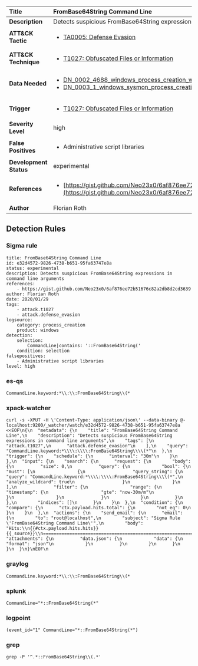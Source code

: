 | Title                    | FromBase64String Command Line       |
|:-------------------------|:------------------|
| **Description**          | Detects suspicious FromBase64String expressions in command line arguments |
| **ATT&amp;CK Tactic**    |  <ul><li>[TA0005: Defense Evasion](https://attack.mitre.org/tactics/TA0005)</li></ul>  |
| **ATT&amp;CK Technique** | <ul><li>[T1027: Obfuscated Files or Information](https://attack.mitre.org/techniques/T1027)</li></ul>  |
| **Data Needed**          | <ul><li>[DN_0002_4688_windows_process_creation_with_commandline](../Data_Needed/DN_0002_4688_windows_process_creation_with_commandline.md)</li><li>[DN_0003_1_windows_sysmon_process_creation](../Data_Needed/DN_0003_1_windows_sysmon_process_creation.md)</li></ul>  |
| **Trigger**              | <ul><li>[T1027: Obfuscated Files or Information](../Triggers/T1027.md)</li></ul>  |
| **Severity Level**       | high |
| **False Positives**      | <ul><li>Administrative script libraries</li></ul>  |
| **Development Status**   | experimental |
| **References**           | <ul><li>[https://gist.github.com/Neo23x0/6af876ee72b51676c82a2db8d2cd3639](https://gist.github.com/Neo23x0/6af876ee72b51676c82a2db8d2cd3639)</li></ul>  |
| **Author**               | Florian Roth |


## Detection Rules

### Sigma rule

```
title: FromBase64String Command Line
id: e32d4572-9826-4738-b651-95fa63747e8a
status: experimental
description: Detects suspicious FromBase64String expressions in command line arguments
references:
    - https://gist.github.com/Neo23x0/6af876ee72b51676c82a2db8d2cd3639
author: Florian Roth
date: 2020/01/29
tags: 
    - attack.t1027
    - attack.defense_evasion
logsource:
    category: process_creation
    product: windows
detection:
    selection:
        CommandLine|contains: '::FromBase64String('
    condition: selection
falsepositives:
    - Administrative script libraries
level: high

```





### es-qs
    
```
CommandLine.keyword:*\\:\\:FromBase64String\\(*
```


### xpack-watcher
    
```
curl -s -XPUT -H \'Content-Type: application/json\' --data-binary @- localhost:9200/_watcher/watch/e32d4572-9826-4738-b651-95fa63747e8a <<EOF\n{\n  "metadata": {\n    "title": "FromBase64String Command Line",\n    "description": "Detects suspicious FromBase64String expressions in command line arguments",\n    "tags": [\n      "attack.t1027",\n      "attack.defense_evasion"\n    ],\n    "query": "CommandLine.keyword:*\\\\:\\\\:FromBase64String\\\\(*"\n  },\n  "trigger": {\n    "schedule": {\n      "interval": "30m"\n    }\n  },\n  "input": {\n    "search": {\n      "request": {\n        "body": {\n          "size": 0,\n          "query": {\n            "bool": {\n              "must": [\n                {\n                  "query_string": {\n                    "query": "CommandLine.keyword:*\\\\:\\\\:FromBase64String\\\\(*",\n                    "analyze_wildcard": true\n                  }\n                }\n              ],\n              "filter": {\n                "range": {\n                  "timestamp": {\n                    "gte": "now-30m/m"\n                  }\n                }\n              }\n            }\n          }\n        },\n        "indices": []\n      }\n    }\n  },\n  "condition": {\n    "compare": {\n      "ctx.payload.hits.total": {\n        "not_eq": 0\n      }\n    }\n  },\n  "actions": {\n    "send_email": {\n      "email": {\n        "to": "root@localhost",\n        "subject": "Sigma Rule \'FromBase64String Command Line\'",\n        "body": "Hits:\\n{{#ctx.payload.hits.hits}}{{_source}}\\n================================================================================\\n{{/ctx.payload.hits.hits}}",\n        "attachments": {\n          "data.json": {\n            "data": {\n              "format": "json"\n            }\n          }\n        }\n      }\n    }\n  }\n}\nEOF\n
```


### graylog
    
```
CommandLine.keyword:*\\:\\:FromBase64String\\(*
```


### splunk
    
```
CommandLine="*::FromBase64String(*"
```


### logpoint
    
```
(event_id="1" CommandLine="*::FromBase64String(*")
```


### grep
    
```
grep -P '^.*::FromBase64String\\(.*'
```



